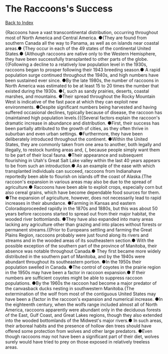 # The Raccoons's Success
[Back to Index](https://github.com/windows10010/tpoExtractor/blog/master/README.md)

{Raccoons have a vast transcontinental distribution, occurring throughout most of North America and Central America. ●{They are found from southern Canada all the way to Panama, as well as on islands near coastal areas.● {They occur in each of the 49 states of the continental United States.● {Although raccoons are native only to the Western Hemisphere, they have been successfully transplanted to other parts of the globe. {{Following a decline to a relatively low population level in the 1930s, raccoons began to prosper following their 1943 breeding season.● A rapid population surge continued throughout the 1940s, and high numbers have been sustained ever since. ●By the late 1980s, the number of raccoons in North America was estimated to be at least 15 to 20 times the number that existed during the 1930s. ●{, such as sandy prairies, deserts, coastal marshes, and mountains. ●Their spread throughout the Rocky Mountain West is indicative of the fast pace at which they can exploit new environments. ●Despite significant numbers being harvested and having suffered occasional declines, typically because of disease, the raccoon has {maintained high population levels.{{{Several factors explain the raccoon's dramatic increase in abundance and distribution. ●First, their success has been partially attributed to the growth of cities, as they often thrive in suburban and even urban settings. ●Furthermore, they have been deliberately introduced throughout the continent. ●Within the United States, they are commonly taken from one area to another, both legally and illegally, to restock hunting areas and, {, because people simply want them to be part of their local fauna. ●Their appearance and subsequent flourishing in Utah's Great Salt Lake valley within the last 40 years appears to be from such an introduction.● As an example of the ease with which transplanted individuals can succeed, raccoons from Indianahave reportedly been able to flourish on islands off the coast of Alaska.{The raccoon's expansion in various areas may also be due to the spread of agriculture.● Raccoons have been able to exploit crops, especially corn but also cereal grains, which have become dependable food sources for them. ●The expansion of agriculture, however, does not necessarily lead to rapid increases in their abundance. ●Farming in Kansas and eastern Coloradoproceeded rapidly in the 1870s and 1880s, but this was about 50 years before raccoons started to spread out from their major habitat, the wooded river bottomlands. ●They have also expanded into many areas lacking any agriculture other than grazing and into places without forests or permanent streams.{{Prior to Europeans settling and farming the Great Plains Region, raccoons probably were just found along its rivers and streams and in the wooded areas of its southeastern section.● With the possible exception of the southern part of the province of Manitoba, their absence was notable throughout Canada.● They first became more widely distributed in the southern part of Manitoba, and by the 1940s were abundant throughout its southeastern portion. ●In the 1950s their population swelled in Canada. ●The control of coyotes in the prairie region in the 1950s may have been a factor in raccoon expansion.● If their numbers are sufficient coyotes might be able to suppress raccoon populations. ●By the 1960s the raccoon had become a major predator of the canvasback ducks nesting in southwestern Manitoba.{The extermination of the wolf from most of the contiguous United States may have been a {factor in the raccoon's expansion and numerical increase. ●In the eighteenth century, when the wolfs range included almost all of North America, raccoons apparently were abundant only in the deciduous forests of the East, Gulf Coast, and Great Lakes regions, though they also extended into the wooded bottomlands of the Midwest's major rivers.● In such areas, their arboreal habits and the presence of hollow den trees should have offered some protection from wolves and other large predators. ●Even though raccoons may not have been a significant part of their diet, wolves surely would have tried to prey on those exposed in relatively treeless areas.